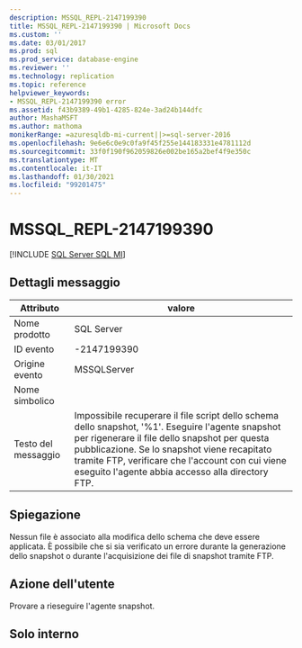 ```yaml
---
description: MSSQL_REPL-2147199390
title: MSSQL_REPL-2147199390 | Microsoft Docs
ms.custom: ''
ms.date: 03/01/2017
ms.prod: sql
ms.prod_service: database-engine
ms.reviewer: ''
ms.technology: replication
ms.topic: reference
helpviewer_keywords:
- MSSQL_REPL-2147199390 error
ms.assetid: f43b9389-49b1-4285-824e-3ad24b144dfc
author: MashaMSFT
ms.author: mathoma
monikerRange: =azuresqldb-mi-current||>=sql-server-2016
ms.openlocfilehash: 9e6e6c0e9c0fa9f45f255e144183331e4781112d
ms.sourcegitcommit: 33f0f190f962059826e002be165a2bef4f9e350c
ms.translationtype: MT
ms.contentlocale: it-IT
ms.lasthandoff: 01/30/2021
ms.locfileid: "99201475"
---
```

# <a name="mssql_repl-2147199390"></a>MSSQL_REPL-2147199390
[!INCLUDE [SQL Server SQL MI](../../includes/applies-to-version/sql-asdbmi.md)]
    
## <a name="message-details"></a>Dettagli messaggio  
  
|Attributo|valore|  
|-|-|  
|Nome prodotto|SQL Server|  
|ID evento|-2147199390|  
|Origine evento|MSSQLServer|  
|Nome simbolico||  
|Testo del messaggio|Impossibile recuperare il file script dello schema dello snapshot, '%1'. Eseguire l'agente snapshot per rigenerare il file dello snapshot per questa pubblicazione. Se lo snapshot viene recapitato tramite FTP, verificare che l'account con cui viene eseguito l'agente abbia accesso alla directory FTP.|  
  
## <a name="explanation"></a>Spiegazione  
 Nessun file è associato alla modifica dello schema che deve essere applicata. È possibile che si sia verificato un errore durante la generazione dello snapshot o durante l'acquisizione dei file di snapshot tramite FTP.  
  
## <a name="user-action"></a>Azione dell'utente  
 Provare a rieseguire l'agente snapshot.  
  
## <a name="internal-only"></a>Solo interno  
  

